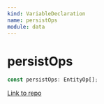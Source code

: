```yaml
---
kind: VariableDeclaration
name: persistOps
module: data
---
```


# persistOps

```ts
const persistOps: EntityOp[];
```

[Link to repo](https://github.com/ngrx/platform/blob/master/modules/data/src/effects/entity-effects.ts#L19-L28)
